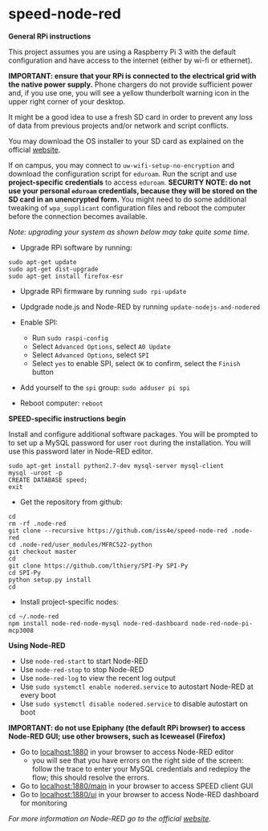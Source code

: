 # speed-node-red

**General RPi instructions**

This project assumes you are using a Raspberry Pi 3 with the default configuration and
have access to the internet (either by wi-fi or ethernet).

**IMPORTANT: ensure that your RPi is connected to the electrical grid with the native power supply.**
Phone chargers do not provide sufficient power and, if you use one, you will see a yellow thunderbolt
warning icon in the upper right corner of your desktop.

It might be a good idea to use a fresh SD card in order to prevent
any loss of data from previous projects and/or network and script conflicts.

You may download the OS installer to your SD card as explained on
the official [website](https://www.raspberrypi.org/downloads/noobs/).

If on campus, you may connect to `uw-wifi-setup-no-encryption` and download the configuration script for `eduroam`.
Run the script and use **project-specific credentials** to access `eduroam`.
**SECURITY NOTE: do not use your personal `eduroam` credentials, because they will be stored on the SD card in an unencrypted form.**
You might need to do some additional tweaking  of `wpa_supplicant` configuration files
and reboot the computer before the connection becomes available.

*Note: upgrading your system as shown below may take quite some time.*

* Upgrade RPi software by running:
```
sudo apt-get update
sudo apt-get dist-upgrade
sudo apt-get install firefox-esr
```

* Upgrade RPi firmware by running `sudo rpi-update`

* Updgrade node.js and Node-RED by running `update-nodejs-and-nodered`
* Enable SPI:
  * Run `sudo raspi-config`
  * Select `Advanced Options`, select `A0 Update`
  * Select `Advanced Options`, select `SPI`
  * Select `yes` to enable SPI, select `OK` to confirm, select the `Finish` button
* Add yourself to the `spi` group: `sudo adduser pi spi`
* Reboot computer: `reboot`

**SPEED-specific instructions begin**

Install and configure additional software packages.
You will be prompted to to set up a MySQL password for user `root` during the installation.
You will use this password later in Node-RED editor.
```
sudo apt-get install python2.7-dev mysql-server mysql-client
mysql -uroot -p
CREATE DATABASE speed;
exit

```

* Get the repository from github:
```
cd
rm -rf .node-red
git clone --recursive https://github.com/iss4e/speed-node-red .node-red
cd .node-red/user_modules/MFRC522-python
git checkout master
cd
git clone https://github.com/lthiery/SPI-Py SPI-Py
cd SPI-Py
python setup.py install
cd
```

* Install project-specific nodes:
```
cd ~/.node-red
npm install node-red-node-mysql node-red-dashboard node-red-node-pi-mcp3008
```

**Using Node-RED**
* Use `node-red-start` to start Node-RED
* Use `node-red-stop` to stop Node-RED
* Use `node-red-log` to view the recent log output
* Use `sudo systemctl enable nodered.service` to autostart Node-RED at every boot
* Use `sudo systemctl disable nodered.service` to disable autostart on boot

**IMPORTANT: do not use Epiphany (the default RPi browser) to access Node-RED GUI; use other browsers, such as Iceweasel (Firefox)**
* Go to [localhost:1880](http://localhost:1880) in your browser to access Node-RED editor
  * you will see that you have errors on the right side of the screen: follow the trace to enter your MySQL credentials and redeploy the flow; this should resolve the errors.
* Go to [localhost:1880/main](http://localhost:1880/main) in your browser to access SPEED client GUI
* Go to [localhost:1880/ui](http://localhost:1880/ui) in your browser to access Node-RED dashboard for monitoring

*For more information on Node-RED go to the official [website](https://nodered.org/).*
